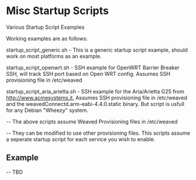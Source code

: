 # Misc Startup Scripts
Various Startup Script Examples

Working examples are as follows:

startup_script_generic.sh           -  This is a generic startup script example, should work on most platforms as an example.

startup_script_openwrt.sh           - SSH example for OpenWRT Barrier Breaker SSH, will track SSH port based on Open WRT config.  Assumes SSH provisioning file in /etc/weaved

startup_script_aria_arietta.sh      - SSH example for the Aria/Arietta G25 from http://www.acmesystems.it, Assumes SSH provisioning file in /etc/weaved and the weavedConnectd.arm-eabi-4.4.0.static binary.  But script is usfull for any Debian "Wheezy" system.



-- The above scripts assume Weaved Provisioning files in /etc/weaved

-- They can be modified to use other provisioning files.  This scripts assume a seperate startup script for each service you wish to enable.

## Example

-- TBD
 